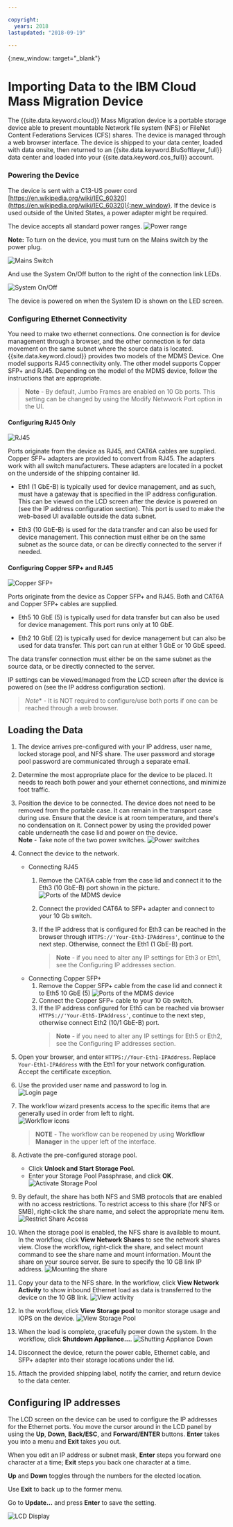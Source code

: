```yaml
---

copyright:
  years: 2018
lastupdated: "2018-09-19"

---
```

{:new_window: target="_blank"}

# Importing Data to the IBM Cloud Mass Migration Device

The {{site.data.keyword.cloud}} Mass Migration device is a portable storage device able to present mountable Network file system (NFS) or FileNet Content Federations Services (CFS) shares. The device is managed through a web browser interface. The device is shipped to your data center, loaded with data onsite, then returned to an {{site.data.keyword.BluSoftlayer_full}} data center and loaded into your {{site.data.keyword.cos_full}} account.


### Powering the Device

The device is sent with a C13-US power cord [https://en.wikipedia.org/wiki/IEC_60320](https://en.wikipedia.org/wiki/IEC_60320){:new_window}. If the device is used outside of the United States, a power adapter might be required.

The device accepts all standard power ranges.
![Power range](/images/PowerRating.png)

**Note:** To turn on the device, you must turn on the Mains switch by the power plug.

![Mains Switch](/images/MDMSPowerOnOff.png)

And use the System On/Off button to the right of the connection link LEDs.

![System On/Off](/images/MDMSSystemOnOff.png)

The device is powered on when the System ID is shown on the LED screen.


### Configuring Ethernet Connectivity

You need to make two ethernet connections. One connection is for device management through a browser, and the other connection is for data movement on the same subnet where the source data is located.
{{site.data.keyword.cloud}} provides two models of the MDMS Device. One model supports RJ45 connectivity only. The other model supports Copper SFP+ and RJ45. Depending on the model of the MDMS device, follow the instructions that are appropriate.

>**Note** - By default, Jumbo Frames are enabled on 10 Gb ports. This setting can be changed by using the Modify Netwwork Port option in the UI.

#### Configuring RJ45 Only

![RJ45](/images/RJ45PortZoom.png)

Ports originate from the device as RJ45, and CAT6A cables are supplied. Copper SFP+ adapters are provided to convert from RJ45. The adapters work with all switch manufacturers. These adapters are located in a pocket on the underside of the shipping container lid.

- Eth1 (1 GbE-B) is typically used for device management, and as such, must have a gateway that is specified in the IP address configuration. This can be viewed on the LCD screen after the device is powered on (see the IP address configuration section). This port is used to make the web-based UI available outside the data subnet.

- Eth3 (10 GbE-B) is used for the data transfer and can also be used for device management. This connection must either be on the same subnet as the source data, or can be directly connected to the server if needed.


#### Configuring Copper SFP+ and RJ45

![Copper SFP+](/images/sfp-ports-sized-port5.png)

Ports originate from the device as Copper SFP+ and RJ45. Both and CAT6A and Copper SFP+ cables are supplied.

- Eth5 10 GbE (5) is typically used for data transfer but can also be used for device management. This port runs only at 10 GbE.

- Eth2 10 GbE (2) is typically used for device management but can also be used for data transfer. This port can run at either 1 GbE or 10 GbE speed. 


The data transfer connection must either be on the same subnet as the source data, or be directly connected to the server.

IP settings can be viewed/managed from the LCD screen after the device is powered on (see the IP address configuration section).

>*Note** - It is NOT required to configure/use both ports if one can be reached through a web browser.


## Loading the Data

1.	The device arrives pre-configured with your IP address, user name, locked storage pool, and NFS share. The user password and storage pool password are communicated through a separate email.

2.	Determine the most appropriate place for the device to be placed. It needs to reach both power and your ethernet connections, and minimize foot traffic.

3.	Position the device to be connected. The device does not need to be removed from the portable case. It can remain in the transport case during use. Ensure that the device is at room temperature, and there's no condensation on it. Connect power by using the provided power cable underneath the case lid and power on the device.<br/>
    **Note** - Take note of the two power switches.
    ![Power switches](/images/MDMSPowerSwitch.png) 

4. Connect the device to the network.
    - Connecting RJ45 
  	  1. Remove the CAT6A cable from the case lid and connect it to the Eth3 (10 GbE-B) port shown in the picture.
      ![Ports of the MDMS device](/images/MDMSNewEth1and3.png)
      
      2. Connect the provided CAT6A to SFP+ adapter and connect to your 10 Gb switch.
      3. If the IP address that is configured for Eth3 can be reached in the browser through `HTTPS://'Your-Eth3-IPAddress'`, continue to the next step. Otherwise, connect the Eth1 (1 GbE-B) port.<br/>
         >**Note** - if you need to alter any IP settings for Eth3 or Eth1, see the Configuring IP addresses section.
    - Connecting Copper SFP+
      1. Remove the Copper SFP+ cable from the case lid and connect it to Eth5 10 GbE (5) 
         ![Ports of the MDMS device](/images/sfp-ports-sized-ports-labeled.png)
      2. Connect the Copper SFP+ cable to your 10 Gb switch.
      3. If the IP address configured for Eth5 can be reached via browser `HTTPS://'Your-Eth5-IPAddress'`, continue to the next step, otherwise connect Eth2 (10/1 GbE-B) port.<br/>
         >**Note** - if you need to alter any IP settings for Eth5 or Eth2, see the Configuring IP addresses section.


5. Open your browser, and enter `HTTPS://Your-Eth1-IPAddress`. Replace `Your-Eth1-IPAddress` with the Eth1 for your network configuration. Accept the certificate exception.

6. Use the provided user name and password to log in.<br/>
    ![Login page](/images/login.png)

7. The workflow wizard presents access to the specific items that are generally used in order from left to right.<br/>
    ![Workflow icons](/images/workflow.png) <br/>
    >**NOTE** - The workflow can be reopened by using **Workflow Manager** in the upper left of the interface.

8.	Activate the pre-configured storage pool.
    - Click **Unlock and Start Storage Pool**.
    - Enter your Storage Pool Passphrase, and click **OK**.
      ![Activate Storage Pool](/images/Unlock.png)

9. By default, the share has both NFS and SMB protocols that are enabled with no access restrictions. To restrict access to this share (for NFS or SMB), right-click the share name, and select the appropriate menu item.<br/>
   ![Restrict Share Access](/images/ShareAccessControl.png)

10. When the storage pool is enabled, the NFS share is available to mount. In the workflow, click **View Network Shares** to see the network shares view. Close the workflow, right-click the share, and select mount command to see the share name and mount information. Mount the share on your source server. Be sure to specify the 10 GB link IP address.
    ![Mounting the share](/images/MountCommand.png)

11. Copy your data to the NFS share. In the workflow, click **View Network Activity** to show inbound Ethernet load as data is transferred to the device on the 10 GB link.
    ![View activity](/images/SystemNetworkPerf.png)

12. In the workflow, click **View Storage pool** to monitor storage usage and IOPS on the device.
    ![View Storage Pool](/images/SystemStoragePoolPerf.png)

13.	When the load is complete, gracefully power down the system. In the workflow, click **Shutdown Appliance...**.
    ![Shutting Appliance Down](/images/SystemShutdown.png)

14.	Disconnect the device, return the power cable, Ethernet cable, and SFP+ adapter into their storage locations under the lid.

16.	Attach the provided shipping label, notify the carrier, and return device to the data center.


## Configuring IP addresses

The LCD screen on the device can be used to configure the IP addresses for the Ethernet ports. You move the cursor around in the LCD panel by using the **Up**, **Down**, **Back/ESC**, and **Forward/ENTER** buttons. **Enter** takes you into a menu and **Exit** takes you out.

When you edit an IP address or subnet mask, **Enter** steps you forward one character at a time; **Exit** steps you back one character at a time. 

**Up** and **Down** toggles through the numbers for the elected location.

Use **Exit** to back up to the former menu.

Go to **Update...** and press **Enter** to save the setting.

  ![LCD Display](/images/MDMSLCD.png)
